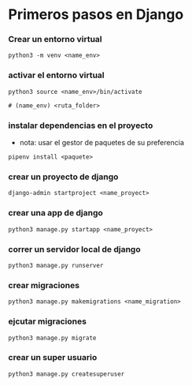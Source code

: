 # Primeros pasos en Django

### Crear un entorno virtual
```
python3 -m venv <name_env>
```

### activar el entorno virtual
```
python3 source <name_env>/bin/activate

# (name_env) <ruta_folder>
```


### instalar dependencias en el proyecto
- nota: usar el gestor de paquetes de su preferencia
```
pipenv install <paquete>
```


### crear un proyecto de django
```
django-admin startproject <name_proyect>
```

### crear una app de django
```
python3 manage.py startapp <name_proyect>
```

### correr un servidor local de django
```
python3 manage.py runserver
```

### crear migraciones
```
python3 manage.py makemigrations <name_migration>
```

### ejcutar migraciones
```
python3 manage.py migrate
```

### crear un super usuario
```
python3 manage.py createsuperuser
```